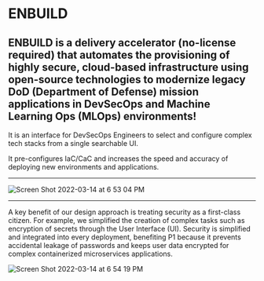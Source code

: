  
 
# ENBUILD 
 
## ENBUILD is a delivery accelerator (no-license required) that automates the provisioning of highly secure, cloud-based infrastructure using open-source technologies to modernize legacy DoD (Department of Defense) mission applications in DevSecOps and Machine Learning Ops (MLOps) environments! 
 
 
It is an interface for DevSecOps Engineers to select and configure complex tech stacks from a single searchable UI. 
 
It pre-configures IaC/CaC and increases the speed and accuracy of deploying new environments and applications.  
 
____ 
 
![Screen Shot 2022-03-14 at 6 53 04 PM](https://user-images.githubusercontent.com/52505604/158273786-ea37b864-a8e1-4ef9-9c34-449ae225c295.png) 
 
____ 
 
A key benefit of our design approach is treating security as a first-class citizen. For example, we simplified the creation of complex tasks such as encryption of secrets through the User Interface (UI). Security is simplified and integrated into every deployment, benefiting P1 because it prevents accidental leakage of passwords and keeps user data encrypted for complex containerized microservices applications.  
 
![Screen Shot 2022-03-14 at 6 54 19 PM](https://user-images.githubusercontent.com/52505604/158273929-c3005f7e-2269-46a8-9c02-a16882ce39fa.png) 
